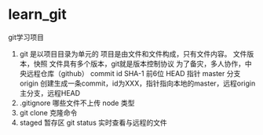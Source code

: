 # learn_git
git学习项目

1. git 是以项目目录为单元的
项目是由文件和文件构成，只有文件内容。
文件版本，快照
文件具有多个版本，git就是版本控制协议
为了备灾，多人协作，中央远程仓库（github）
commit id SHA-1 前6位
HEAD 指针 master 分支 origin 
创建生成一条commit，id为XXX，指针指向本地的master，远程origin 主分支，远程HEAD
2. .gitignore 哪些文件不上传
node 类型
3. git clone 克隆命令 
4. staged 暂存区  git status 实时查看与远程的文件